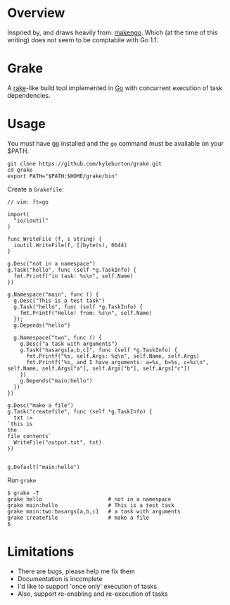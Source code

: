 # Overview

Inspried by, and draws heavily from: [makengo](https://github.com/remogatto/makengo). Which (at the time of this writing) does not seem to be comptabile with Go 1.1.

# Grake

A [rake](http://rake.rubyforge.org/)-like build tool implemented in [Go](http://golang.org/) with concurrent execution of task dependencies.


# Usage

You must have [go](http://golang.org/) installed and the `go` command must be available on your $PATH.

    git clone https://github.com/kyleburton/grake.git
    cd grake
    export PATH="$PATH:$HOME/grake/bin"

Create a `Grakefile`:

    // vim: ft=go
    
    import(
      "io/ioutil"
    )
    
    func WriteFile (f, s string) {
      ioutil.WriteFile(f, []byte(s), 0644)
    }
    
    g.Desc("not in a namespace")
    g.Task("hello", func (self *g.TaskInfo) {
      fmt.Printf("in task: %s\n", self.Name)
    })
    
    g.Namespace("main", func () {
      g.Desc("This is a test task")
      g.Task("hello", func (self *g.TaskInfo) {
        fmt.Printf("Hello! from: %s\n", self.Name)
      });
      g.Depends("hello")
    
      g.Namespace("two", func () {
        g.Desc("a task with arguments")
        g.Task("hasargs[a,b,c]", func (self *g.TaskInfo) {
          fmt.Printf("%s, self.Args: %q\n", self.Name, self.Args)
          fmt.Printf("%s, and I have arguments: a=%s, b=%s, c=%s\n", self.Name, self.Args["a"], self.Args["b"], self.Args["c"])
        })
        g.Depends("main:hello")
      })
    })
    
    g.Desc("make a file")
    g.Task("createfile", func (self *g.TaskInfo) {
      txt := 
    `this is 
    the 
    file contents`
      WriteFile("output.txt", txt)
    })
    
    
    g.Default("main:hello")
    


Run `grake`

    $ grake -T
    grake hello                     # not in a namespace
    grake main:hello                # This is a test task
    grake main:two:hasargs[a,b,c]   # a task with arguments
    grake createfile                # make a file
    $


# Limitations

* There are bugs, please help me fix them
* Documentation is incomplete
* I'd like to support 'once only' execution of tasks
* Also, support re-enabling and re-execution of tasks
